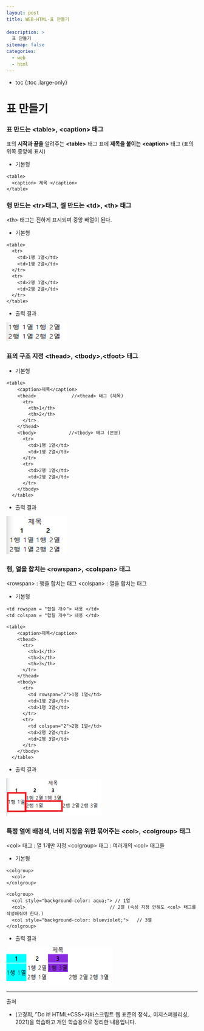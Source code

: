 ```yaml
---
layout: post
title: WEB-HTML-표 만들기

description: >
  표 만들기
sitemap: false
categories:
  - web
  - html
---
```


* toc
{:toc .large-only}

# 표 만들기

### 표 만드는 \<table>, \<caption> 태그

표의 __시작과 끝을__ 알려주는 __\<table>__ 태그
표에 __제목을 붙이는__ __\<caption>__ 태그 (표의 위쪽 중앙에 표시)

- 기본형

~~~
<table>
  <caption> 제목 </caption>
</table>
~~~

### 행 만드는 \<tr>태그, 셀 만드는 \<td>, \<th> 태그

\<th> 태그는 진하게 표시되며 중앙 배열이 된다.

- 기본형

~~~
<table>
  <tr>
    <td>1행 1열</td>
    <td>1행 2열</td>
  </tr>
  <tr>
    <td>2행 1열</td>
    <td>2행 2열</td>
  </tr>
</table>
~~~

- 출력 결과

<img src="/assets/img/blog/web/html/post7/1.PNG" width="160px" height="50px">

### 표의 구조 지정 \<thead>, \<tbody>,\<tfoot> 태그

- 기본형

~~~
<table>
    <caption>제목</caption>
    <thead>             //<thead> 태그 (제목)
      <tr>
        <th>1</th>
        <th>2</th>
      </tr>
    </thead>
    <tbody>            //<tbody> 태그 (본문)
      <tr>
        <td>1행 1열</td>
        <td>1행 2열</td>
      </tr>
      <tr>
        <td>2행 1열</td>
        <td>2행 2열</td>
      </tr>
    </tbody>
  </table>
~~~

- 출력 결과

<img src="/assets/img/blog/web/html/post7/2.PNG" width="160px" height="100px">

### 행, 열을 합치는 \<rowspan>, \<colspan> 태그

\<rowspan> : 행을 합치는 태그
\<colspan> : 열을 합치는 태그

- 기본형

~~~
<td rowspan = "합칠 개수"> 내용 </td>
<td colspan = "합칠 개수"> 내용 </td>
~~~

~~~
<table>
    <caption>제목</caption>
    <thead>
      <tr>
        <th>1</th>
        <th>2</th>
        <th>3</th>
      </tr>
    </thead>
    <tbody>
      <tr>
        <td rowspan="2">1행 1열</td>
        <td>1행 2열</td>
        <td>1행 3열</td>
      </tr>
      <tr>
        <td colspan="2">2행 1열</td>
        <td>2행 2열</td>
        <td>2행 3열</td>
      </tr>
    </tbody>
  </table>
~~~

- 출력 결과

<img src="/assets/img/blog/web/html/post7/3.PNG" width="250px" height="100px">

### 특정 열에 배경색, 너비 지정을 위한 묶어주는 \<col>, \<colgroup> 태그
\<col> 태그 : 열 1개만 지정
\<colgroup> 태그 : 여러개의 \<col> 태그들

- 기본형

~~~
<colgroup>
  <col>
</colgroup>
~~~

~~~
<colgroup>
  <col style="background-color: aqua;"> // 1열
  <col>                               // 2열 (속성 지정 안해도 <col> 태그를 작성해줘야 한다.)
  <col style="background-color: blueviolet;">   // 3열
</colgroup>
~~~

- 출력 결과

<img src="/assets/img/blog/web/html/post7/4.PNG" width="280px" height="100px">

-----
출처

- (고경희, ⌜Do it! HTML+CSS+자바스크립트 웹 표준의 정석⌟, 이지스퍼블리싱, 	2021)을 학습하고 개인 학습용으로 정리한 내용입니다.
